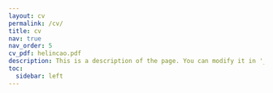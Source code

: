 ```yaml
---
layout: cv
permalink: /cv/
title: cv
nav: true
nav_order: 5
cv_pdf: helincao.pdf
description: This is a description of the page. You can modify it in '_pages/cv.md'. You can also change or remove the top pdf download button.
toc:
  sidebar: left
---
```

